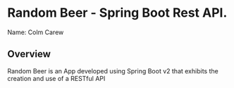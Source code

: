 # Random Beer - Spring Boot Rest API.

Name: Colm Carew

## Overview
Random Beer is an App developed using Spring Boot v2 that exhibits the creation and use of a RESTful API